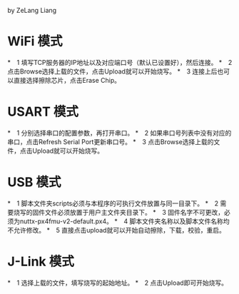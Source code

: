 by ZeLang Liang
# WiFi 模式
*　1 填写TCP服务器的IP地址以及对应端口号（默认已设置好），然后连接。 
*　2 点击Browse选择上载的文件，点击Upload就可以开始烧写。
*　3 连接上后也可以直接选择擦除芯片，点击Erase Chip。
# USART 模式
*　1 分别选择串口的配置参数，再打开串口。
*　2 如果串口号列表中没有对应的串口，点击Refresh Serial Port更新串口号。
*　3 点击Browse选择上载的文件，点击Upload就可以开始烧写。
# USB 模式
*　1 脚本文件夹scripts必须与本程序的可执行文件放置与同一目录下。
*　2 需要烧写的固件文件必须放置于用户主文件夹目录下。
*　3 固件名字不可更改，必须为nuttx-px4fmu-v2-default.px4。
*　4 脚本文件夹名称以及脚本文件名称均不允许修改。
*　5 直接点击upload就可以开始自动擦除，下载，校验，重启。
# J-Link 模式
*　1 选择上载的文件，填写烧写的起始地址。
*　2 点击Upload即可开始烧写。
